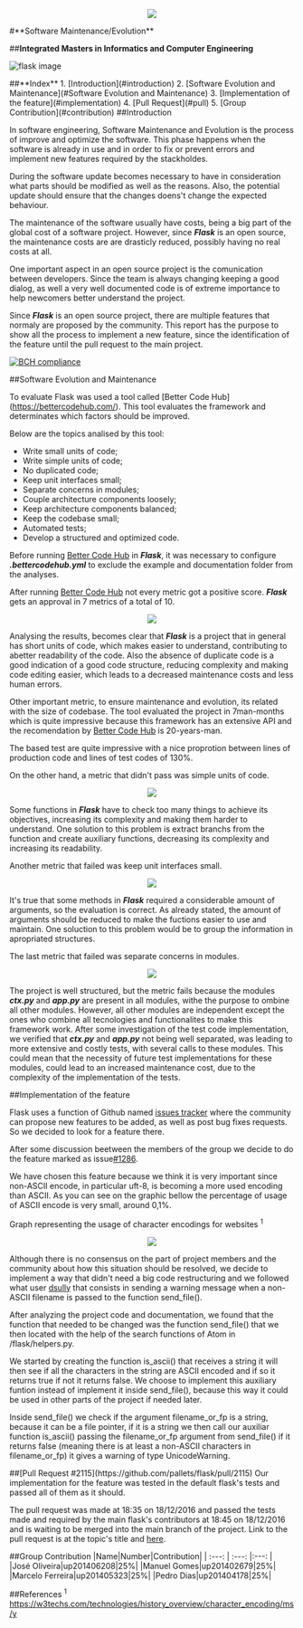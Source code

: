 <p align="center">
   <img src=https://sigarra.up.pt/feup/pt/WEB_GESSI_DOCS.download_file?p_name=F-370784536/logo_cores_oficiais.jpg>
</p>
#**Software Maintenance/Evolution**

##**Integrated Masters in Informatics and Computer Engineering**

![flask image](http://flask.pocoo.org/static/logo/flask.png)

<a name="index"/>
##**Index**
1. [Introduction](#introduction)
2. [Software Evolution and Maintenance](#Software Evolution and Maintenance)
3. [Implementation of the feature](#implementation)
4. [Pull Request](#pull)
5. [Group Contribution](#contribution)

<a name="introduction"/>
##Introduction

In software engineering, Software Maintenance and Evolution is the process of improve and optimize the software. This phase happens when the software is already in use and in order to fix or prevent errors and implement new features required by the stackholdes.

During the software update becomes necessary to have in consideration what parts should be modified as well as the reasons. Also, the potential update should ensure that the changes doens't change the expected behaviour.

The maintenance of the software usually have costs, being a big part of the global cost of a software project. However, since ***Flask*** is an open source, the maintenance costs are are drasticly reduced, possibly having no real costs at all.

One important aspect in an open source project is the comunication between developers. Since the team is always changing keeping a good dialog, as well a very well documented  code is of extreme importance to help newcomers better understand the project. 

Since ***Flask*** is an open source project, there are multiple features that normaly are proposed by the community. This report has the purpose to show all the process to implement a new feature, since the identification of the feature until the pull request to the main project.






[![BCH compliance](https://bettercodehub.com/edge/badge/rodavoce/flask)](https://bettercodehub.com)


<a name ="Software Evolution and Maintenance"/>
##Software Evolution and Maintenance


To evaluate Flask was used a tool called [Better Code Hub] (https://bettercodehub.com/). This tool evaluates the framework and determinates which factors should be improved.

   Below are the topics analised by this tool:

* Write small units of code;
* Write simple units of code;
* No duplicated code;
* Keep unit interfaces small;
* Separate concerns in modules;
* Couple architecture components loosely;
* Keep architecture  components balanced;
* Keep the codebase small;
* Automated tests;
* Develop a structured and optimized code.


Before running [Better Code Hub](https://bettercodehub.com/) in ***Flask***, it was necessary to configure ***.bettercodehub.yml*** to exclude the example and documentation folder  from  the analyses.
   
After running [Better Code Hub](https://bettercodehub.com/) not every metric got a positive score. ***Flask*** gets an approval in 7 metrics of a total of 10.
<p align="center">
   <img src=https://github.com/rodavoce/flask/blob/development/esof/res/AllResults.png>
</p>




Analysing the results, becomes clear that ***Flask*** is a project that in general has short units of code, which makes easier to understand, contributing to abetter readability of the code. Also the absence of duplicate code is a good indication of a good code structure, reducing complexity and making code editing easier, which leads to a decreased maintenance costs and less human errors.


Other important metric, to ensure maintenance and evolution, its related with the size of codebase. The tool evaluated the project in 7man-months which is quite impressive because this framework has an extensive API and the recomendation by [Better Code Hub](https://bettercodehub.com/) is 20-years-man.

The based test are quite impressive  with a nice proprotion between lines of production code and lines of test codes of 130%.



On the other hand, a  metric that didn't pass was simple units of code. 
<p align="center">
   <img src=https://github.com/rodavoce/flask/blob/development/esof/res/WriteSimple.png>
</p>

Some functions in ***Flask*** have to check too many things to achieve its objectives, increasing its complexity and making them harder to understand. One solution to this problem is extract branchs from the function and create auxiliary functions, decreasing its complexity and increasing its readability.


Another metric that failed was keep unit interfaces small.
<p align="center">
   <img src=https://github.com/rodavoce/flask/blob/development/esof/res/KeepUnitInterfacesSmall.png>
</p>

It's  true that some methods in ***Flask*** required a considerable amount of arguments, so the evaluation is correct. As already stated, the amount of arguments should be reduced to make the fuctions easier to use and maintain. One soluction to this problem would be to group the information in apropriated structures.


The last metric that failed was separate concerns in modules.

<p align="center">
   <img src=https://github.com/rodavoce/flask/blob/development/esof/res/SeparateConcernsModules.png>
</p>

The project is well structured, but the metric fails because the modules ***ctx.py*** and ***app.py*** are present in all modules, withe the purpose to ombine all other modules. However, all other modules are independent except the ones who combine all tecnologies and functionalites to make this framework work.
After some investigation of the test code implementation, we verified that ***ctx.py*** and ***app.py*** not being well separated, was leading to more extensive and costly tests, with several calls to these modules. This could mean that the necessity of future test implementations for these modules, could lead to an increased maintenance cost, due to the complexity of the implementation of the tests.




<a name="implementation"/>
##Implementation of the feature



Flask uses a function of Github named [issues tracker](https://github.com/pallets/flask/issues) where the community can propose new features to be added, as well as post bug fixes requests. So we decided to look for a feature there.
   
After some discussion beetween the members of the group we decide to do the feature marked as issue[#1286](https://github.com/pallets/flask/issues/1286).

We have chosen this feature because we think it is very important since non-ASCII encode, in particular uft-8, is becoming a more used encoding than ASCII. As you can see on the graphic bellow the percentage of usage of ASCII encode is very small, around 0,1%.

Graph representing the usage of character encodings for websites <sup>1</sup>

<p align="center">
   <img src=https://github.com/rodavoce/flask/blob/development/esof/res/statistics.PNG>
</p>


Although there is no consensus on the part of project members and the community about how this situation should be resolved, we decide to implement a way that didn't need a big code restructuring and we followed what user [dsully](https://github.com/pallets/flask/issues/1286#issuecomment-223362859) that consists in sending a warning message when a non-ASCII filename is passed to the function send_file().

After analyzing the project code and documentation, we found that the function that needed to be changed was the function send_file() that we then located with the help of the search functions of Atom in /flask/helpers.py.

We started by creating the function is_ascii() that receives a string it will then see if all the characters in the string are ASCII encoded and if so it returns true if not it returns false. We choose to implement this auxiliary funtion instead of implement it inside send_file(), because this way it could be used in other parts of the project if needed later.

Inside send_file() we check if the argument filename_or_fp is a string, because it can be a file pointer, if it is a string we then call our auxiliar function is_ascii() passing the filename_or_fp argument from send_file() if it returns false (meaning there is at least a non-ASCII characters in filename_or_fp) it gives a warning of type UnicodeWarning.

<a name="pull"/>
##[Pull Request #2115](https://github.com/pallets/flask/pull/2115)
Our implementation for the feature was tested in the default flask's tests and passed all of them as it should.

The pull request was made at 18:35 on 18/12/2016 and passed the tests made and required by the main flask's contributors at 18:45 on 18/12/2016 and is waiting to be merged into the main branch of the project. Link to the pull request is at the topic's title and [here](https://github.com/pallets/flask/pull/2115).

<a name="contribution"/>
##Group Contribution
|Name|Number|Contribution|
| :---: | :---: |:---: |
|José Oliveira|up201406208|25%|
|Manuel Gomes|up201402679|25%|
|Marcelo Ferreira|up201405323|25%|
|Pedro Dias|up201404178|25%|


##References
<sup>1</sup> https://w3techs.com/technologies/history_overview/character_encoding/ms/y
